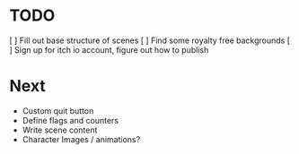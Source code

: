 # TODO
[ ] Fill out base structure of scenes
[ ] Find some royalty free backgrounds
[ ] Sign up for itch io account, figure out how to publish

# Next

* Custom quit button
* Define flags and counters
* Write scene content 
* Character Images / animations?
